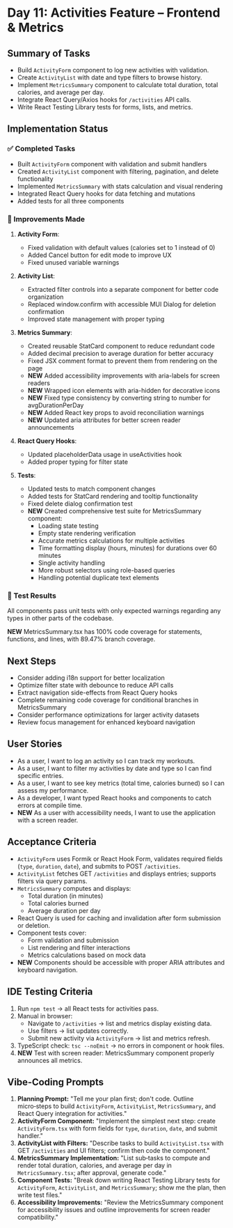# Day 11: Activities Feature – Frontend & Metrics

## Summary of Tasks
- Build `ActivityForm` component to log new activities with validation.
- Create `ActivityList` with date and type filters to browse history.
- Implement `MetricsSummary` component to calculate total duration, total calories, and average per day.
- Integrate React Query/Axios hooks for `/activities` API calls.
- Write React Testing Library tests for forms, lists, and metrics.

## Implementation Status
### ✅ Completed Tasks
- Built `ActivityForm` component with validation and submit handlers
- Created `ActivityList` component with filtering, pagination, and delete functionality
- Implemented `MetricsSummary` with stats calculation and visual rendering
- Integrated React Query hooks for data fetching and mutations
- Added tests for all three components

### 🔄 Improvements Made
1. **Activity Form**:
   - Fixed validation with default values (calories set to 1 instead of 0)
   - Added Cancel button for edit mode to improve UX
   - Fixed unused variable warnings

2. **Activity List**:
   - Extracted filter controls into a separate component for better code organization
   - Replaced window.confirm with accessible MUI Dialog for deletion confirmation
   - Improved state management with proper typing

3. **Metrics Summary**:
   - Created reusable StatCard component to reduce redundant code
   - Added decimal precision to average duration for better accuracy
   - Fixed JSX comment format to prevent them from rendering on the page
   - **NEW** Added accessibility improvements with aria-labels for screen readers
   - **NEW** Wrapped icon elements with aria-hidden for decorative icons
   - **NEW** Fixed type consistency by converting string to number for avgDurationPerDay
   - **NEW** Added React key props to avoid reconciliation warnings
   - **NEW** Updated aria attributes for better screen reader announcements

4. **React Query Hooks**:
   - Updated placeholderData usage in useActivities hook
   - Added proper typing for filter state

5. **Tests**:
   - Updated tests to match component changes
   - Added tests for StatCard rendering and tooltip functionality
   - Fixed delete dialog confirmation test
   - **NEW** Created comprehensive test suite for MetricsSummary component:
     - Loading state testing
     - Empty state rendering verification
     - Accurate metrics calculations for multiple activities
     - Time formatting display (hours, minutes) for durations over 60 minutes
     - Single activity handling
     - More robust selectors using role-based queries
     - Handling potential duplicate text elements

### 🧪 Test Results
All components pass unit tests with only expected warnings regarding any types in other parts of the codebase.

**NEW** MetricsSummary.tsx has 100% code coverage for statements, functions, and lines, with 89.47% branch coverage.

## Next Steps
- Consider adding i18n support for better localization
- Optimize filter state with debounce to reduce API calls
- Extract navigation side-effects from React Query hooks
- Complete remaining code coverage for conditional branches in MetricsSummary
- Consider performance optimizations for larger activity datasets
- Review focus management for enhanced keyboard navigation

## User Stories
- As a user, I want to log an activity so I can track my workouts.
- As a user, I want to filter my activities by date and type so I can find specific entries.
- As a user, I want to see key metrics (total time, calories burned) so I can assess my performance.
- As a developer, I want typed React hooks and components to catch errors at compile time.
- **NEW** As a user with accessibility needs, I want to use the application with a screen reader.

## Acceptance Criteria
- `ActivityForm` uses Formik or React Hook Form, validates required fields (`type`, `duration`, `date`), and submits to POST `/activities`.
- `ActivityList` fetches GET `/activities` and displays entries; supports filters via query params.
- `MetricsSummary` computes and displays:
  - Total duration (in minutes)
  - Total calories burned
  - Average duration per day
- React Query is used for caching and invalidation after form submission or deletion.
- Component tests cover:
  - Form validation and submission
  - List rendering and filter interactions
  - Metrics calculations based on mock data
- **NEW** Components should be accessible with proper ARIA attributes and keyboard navigation.

## IDE Testing Criteria
1. Run `npm test` → all React tests for activities pass.
2. Manual in browser:
   - Navigate to `/activities` → list and metrics display existing data.
   - Use filters → list updates correctly.
   - Submit new activity via `ActivityForm` → list and metrics refresh.
3. TypeScript check: `tsc --noEmit` → no errors in component or hook files.
4. **NEW** Test with screen reader: MetricsSummary component properly announces all metrics.

## Vibe‑Coding Prompts
1. **Planning Prompt:**
   "Tell me your plan first; don't code. Outline micro‑steps to build `ActivityForm`, `ActivityList`, `MetricsSummary`, and React Query integration for activities."
2. **ActivityForm Component:**
   "Implement the simplest next step: create `ActivityForm.tsx` with form fields for `type`, `duration`, `date`, and submit handler."  
3. **ActivityList with Filters:**
   "Describe tasks to build `ActivityList.tsx` with GET `/activities` and UI filters; confirm then code the component."
4. **MetricsSummary Implementation:**
   "List sub‑tasks to compute and render total duration, calories, and average per day in `MetricsSummary.tsx`; after approval, generate code."
5. **Component Tests:**
   "Break down writing React Testing Library tests for `ActivityForm`, `ActivityList`, and `MetricsSummary`; show me the plan, then write test files."
6. **Accessibility Improvements:**
   "Review the MetricsSummary component for accessibility issues and outline improvements for screen reader compatibility." 